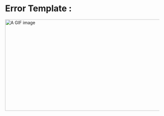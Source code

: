 
# Error Template : 

<img src="error_404.gif" alt="A GIF image" width="600" height="300" align="center">



<!-- https://user-images.githubusercontent.com/69626287/235325778-7124f7e3-cf51-4d01-80a7-28bf03ad82ce.mp4 -->

